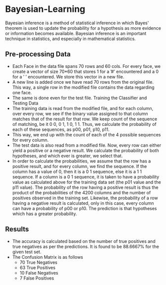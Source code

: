 # Bayesian-Learning
Bayesian inference is a method of statistical inference in which Bayes' theorem is used to update the probability for a hypothesis as more evidence or information becomes available. Bayesian inference is an important technique in statistics, and especially in mathematical statistics.

## Pre-processing Data

* Each Face in the data file spans 70 rows and 60 cols. For every face, we create a vector of
size 70*60 that stores 1 for a ’#’ encountered and a 0 for a ’ ’ encountered. We store this
vector in a new file.
*  A new line is added once we have read 70 rows from the original file. This way, a single row
in the modified file contains the data regarding one face.
* The same is done even for the test file.
Training the Classifier and Testing Data
* The training data is read from the modified file, and for each column, over every row, we see
if the binary value assigned to that column matches that of the result for that row. We keep
count of the sequence of matching, be it 0 0, 0 1, 1 0, 1 1. Thus, we calculate the probability of
each of these sequences, as p00, p01, p10, p11.
* This way, we end up with the count of each of the 4 possible sequences for every column.
* The test data is also read from a modified file. Now, every row can either yield a positive or
a negative result. We calculate the probability of both hypotheses, and which ever is greater,
we select that.
* In order to calculate the probabilities, we assume that the row has a positive result, and for
every column, we find the sequence. If the column has a value of 0, then it is a 0 1 sequence,
else it is a 1 1 sequence. If a column is a 0 1 sequence, it is taken to have a probability value
as calculated above for the training data set (the p01 value and the p11 value). The probability
of the row having a positive result is thus the product of the probabilities of the 4200
columns and the number of positives observed in the training set. Likewise, the probability of
a row having a negative result is calculated, only in this case, every column can have a probability
of p00 or p10. The prediction is that hypotheses which has a greater probability.


## Results

* The accuracy is calculated based on the number of true positives and true negatives as per
the predictions. It is found to be 88.6667% for the given test set.
* The Confusion Matrix is as follows
  * 70 True Negatives
  * 63 True Positives
  * 10 False Negatives
  * 7 False Positives
